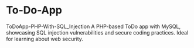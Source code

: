 # To-Do-App
ToDoApp-PHP-With-SQL_Injection A PHP-based ToDo app with MySQL, showcasing SQL injection vulnerabilities and secure coding practices. Ideal for learning about web security.
